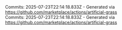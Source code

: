 Commits: 2025-07-23T22:14:18.833Z - Generated via https://github.com/marketplace/actions/artificial-grass
<br>
Commits: 2025-07-23T22:14:18.833Z - Generated via https://github.com/marketplace/actions/artificial-grass
<br>
